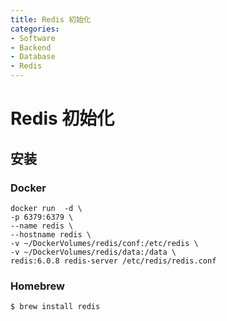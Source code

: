 ```yaml
---
title: Redis 初始化
categories:
- Software
- Backend
- Database
- Redis
---
```

# Redis 初始化

## 安装

### Docker

```shell
docker run  -d \
-p 6379:6379 \
--name redis \
--hostname redis \
-v ~/DockerVolumes/redis/conf:/etc/redis \
-v ~/DockerVolumes/redis/data:/data \
redis:6.0.8 redis-server /etc/redis/redis.conf
```

### Homebrew

```bash
$ brew install redis
```

